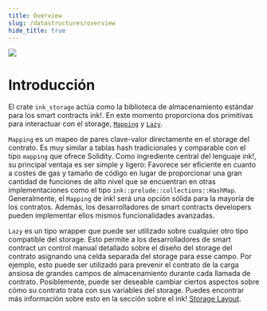 ```yaml
---
title: Overview
slug: /datastructures/overview
hide_title: true
---
```


<img src="/img/title/storage.svg" className="titlePic" />

# Introducción

El crate `ink_storage` actúa como la biblioteca de almacenamiento estándar para los smart contracts ink!.
En este momento proporciona dos primitivas para interactuar con el storage,
[`Mapping`](https://docs.rs/ink_storage/4.0.0/ink_storage/struct.Mapping.html)
y [`Lazy`](https://docs.rs/ink_storage/4.0.0/ink_storage/struct.Lazy.html).

`Mapping` es un mapeo de pares clave-valor directamente en el storage del contrato. 
Es muy similar a tablas hash tradicionales y comparable con el tipo `mapping` que ofrece Solidity.
Como ingrediente central del lenguaje ink!, su principal ventaja es ser simple y ligero:
Favorece ser eficiente en cuanto a costes de gas y tamaño de código
en lugar de proporcionar una gran cantidad de funciones de alto nivel que se encuentran en otras implementaciones
como el tipo `ink::prelude::collections::HashMap`.
Generalmente, el `Mapping` de ink! será una opción sólida para la mayoría de los contratos. Además, los
desarrolladores de smart contracts developers pueden implementar ellos mismos funcionalidades avanzadas.

`Lazy` es un tipo wrapper que puede ser utilizado sobre cualquier otro tipo compatible del storage.
Esto permite a los desarrolladores de smart contract un control manual detallado sobre el diseño del
storage del contrato asignando una celda separada del storage para esse campo. Por ejemplo, esto puede ser 
utilizado para prevenir el contrato de la carga ansiosa de grandes campos de almacenamiento durante cada llamada de contrato.
Posiblemente, puede ser deseable cambiar ciertos aspectos sobre cómo su contrato trata con sus variables del storage.
Puedes encontrar más información sobre esto en la sección sobre el ink! [Storage Layout](https://use.ink/datastructures/storage-layout).
